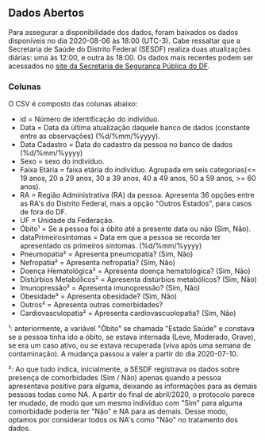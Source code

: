 ## Dados Abertos
Para assegurar a disponibilidade dos dados, foram baixados os dados disponíveis no dia 2020-08-06 às 18:00 (UTC-3). Cabe ressaltar que a Secretaria de Saúde do Distrito Federal (SESDF) realiza duas atualizações diárias: uma às 12:00, e outra às 18:00.
Os dados mais recentes podem ser acessados no [site da Secretaria de Segurança Pública do DF](https://covid19.ssp.df.gov.br/resources/dados/dados-abertos.csv?param=[random]). 

### Colunas
O CSV é composto das colunas abaixo:

* id = Número de identificação do indivíduo.
* Data = Data da última atualização daquele banco de dados (constante entre as observações) (%d/%mm/%yyyy).
* Data Cadastro = Data do cadastro da pessoa no banco de dados (%d/%mm/%yyyy)
* Sexo = sexo do indivíduo.
* Faixa Etária = faixa etária do indivíduo. Agrupada em seis categorias(<= 19 anos, 20 a 29 anos, 30 a 39 anos, 40 a 49 anos, 50 a 59 anos, >= 60 anos).
* RA = Região Administrativa (RA) da pessoa. Apresenta 36 opções entre as RA's do Distrito Federal, mais a opção "Outros Estados", para casos de fora do DF.
* UF = Unidade da Federação.
* Óbito¹ = Se a pessoa foi a óbito até a presente data ou não (Sim, Não).
* dataPrimeirosintomas = Data em que a pessoa se recorda ter apresentado os primeiros sintomas. (%d/%mm/%yyyy)
* Pneumopatia² = Apresenta pneumopatia? (Sim, Não)
* Nefropatia² = Apresenta nefropatia? (Sim, Não)
* Doença Hematológica² = Apresenta doença hematológica? (Sim, Não)
* Distúrbios Metabólicos² = Apresenta distúrbios metabólicos? (Sim, Não)
* Imunopressão² = Apresenta imunopressão? (Sim, Não)
* Obesidade² = Apresenta obesidade? (Sim, Não)
* Outros² = Apresenta outras comorbidades?
* Cardiovasculopatia² = Apresenta cardiovascuolopatia? (Sim, Não)


¹: anteriormente, a variável "Óbito" se chamada "Estado Saúde" e constava se a pessoa tinha ido a óbito, se estava internada (Leve, Moderado, Grave), se era um caso ativo, ou se estava recuperada (viva após uma semana de contaminação). A mudança passou a valer a partir do dia 2020-07-10.

²: Ao que tudo indica, inicialmente, a SESDF registrava os dados sobre presença de comorbidades (Sim / Não) apenas quando a pessoa apresentava positivo para alguma, deixando as informações para as demais pessoas todas como NA. A partir do final de abril/2020, o protocolo parece ter mudado, de modo que um mesmo indivíduo com "Sim" para alguma comorbidade poderia ter "Não" e NA para as demais. Desse modo, optamos por considerar todos os NA's como "Não" no tratamento dos dados.
